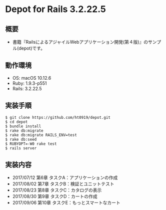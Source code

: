 # Depot for Rails 3.2.22.5

## 概要

- 書籍『RailsによるアジャイルWebアプリケーション開発(第４版)』のサンプル(depot)です。

## 動作環境

- OS: macOS 10.12.6
- Ruby: 1.9.3-p551
- Rails: 3.2.22.5

## 実装手順

```
$ git clone https://github.com/ht0919/depot.git
$ cd depot
$ bundle install
$ rake db:migrate
$ rake db:migrate RAILS_ENV=test
$ rake db:seed
$ RUBYOPT=-W0 rake test
$ rails server
```

## 実装内容

- 2017/07/12 第6章 タスクA：アプリケーションの作成
- 2017/08/02 第7章 タスクB：検証とユニットテスト
- 2017/08/23 第8章 タスクC：カタログの表示
- 2017/08/30 第9章 タスクD：カートの作成
- 2017/09/06 第10章 タスクE：もっとスマートなカート
